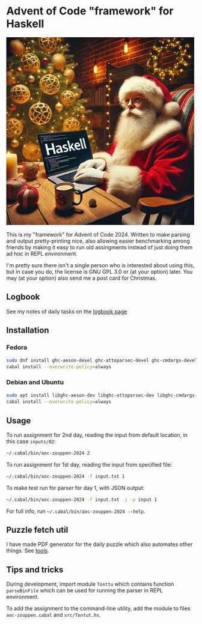 # Advent of Code "framework" for Haskell

![Lambdapukki](lambdapukki.webp)

This is my "framework" for Advent of Code 2024. Written to make
parsing and output pretty-printing nice, also allowing easier
benchmarking among friends by making it easy to run old assingments
instead of just doing them ad hoc in REPL environment.

I'm pretty sure there isn't a single person who is interested about
using this, but in case you do, the license is GNU GPL 3.0 or (at your
option) later. You may (at your option) also send me a post card for
Christmas.

## Logbook

See my notes of daily tasks on the [logbook page](log.md)

## Installation

### Fedora

```sh
sudo dnf install ghc-aeson-devel ghc-attoparsec-devel ghc-cmdargs-devel ghc-clock-devel ghc-fgl-devel
cabal install --overwrite-policy=always
```

### Debian and Ubuntu

```sh
sudo apt install libghc-aeson-dev libghc-attoparsec-dev libghc-cmdargs-dev libghc-clock-dev libghc-fgl-dev
cabal install --overwrite-policy=always
```

## Usage

To run assignment for 2nd day, reading the input from default location, in this case `inputs/02`:

```sh
~/.cabal/bin/aoc-zouppen-2024 2
```

To run assignment for 1st day, reading the input from specified file:

```sh
~/.cabal/bin/aoc-zouppen-2024 -f input.txt 1
```

To make test run for parser for day 1, with JSON output:

```sh
~/.cabal/bin/aoc-zouppen-2024 -f input.txt -j -p input 1
```

For full info, run `~/.cabal/bin/aoc-zouppen-2024 --help`.

## Puzzle fetch util

I have made PDF generator for the daily puzzle which also automates
other things. See [tools](tools/).

## Tips and tricks

During development, import module `Tonttu` which contains function
`parseBinFile` which can be used for running the parser in REPL
environment.

To add the assignment to the command-line utility, add the module to
files `aoc-zouppen.cabal` and `src/Tontut.hs`.
